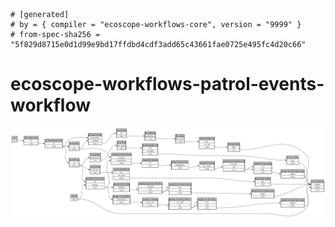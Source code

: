 ```
# [generated]
# by = { compiler = "ecoscope-workflows-core", version = "9999" }
# from-spec-sha256 = "5f829d8715e0d1d99e9bd17ffdbd4cdf3add65c43661fae0725e495fc4d20c66"

```
# ecoscope-workflows-patrol-events-workflow

![](graph.png)

